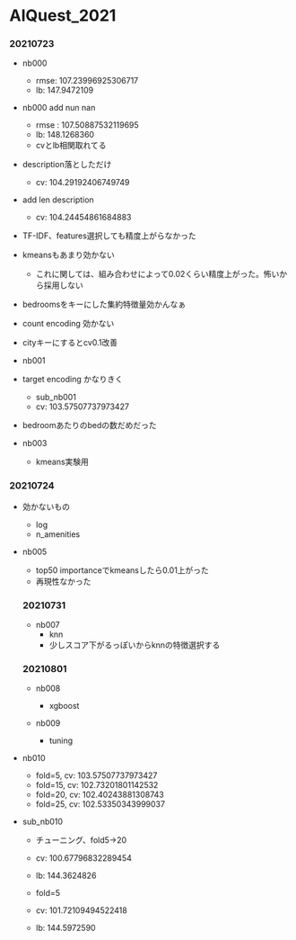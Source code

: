 # AIQuest_2021

### 20210723
- nb000
  - rmse: 107.23996925306717
  - lb: 147.9472109
- nb000 add nun nan
  - rmse : 107.50887532119695
  - lb: 148.1268360
  - cvとlb相関取れてる
- description落としただけ
  - cv: 104.29192406749749
- add len description
  - cv: 104.24454861684883
  
- TF-IDF、features選択しても精度上がらなかった
- kmeansもあまり効かない
  - これに関しては、組み合わせによって0.02くらい精度上がった。怖いから採用しない
- bedroomsをキーにした集約特徴量効かんなぁ
- count encoding 効かない
- cityキーにするとcv0.1改善

- nb001
- target encoding かなりきく
  - sub_nb001
  - cv: 103.57507737973427
- bedroomあたりのbedの数だめだった

- nb003
  - kmeans実験用

### 20210724
- 効かないもの
  - log
  - n_amenities

- nb005
  - top50 importanceでkmeansしたら0.01上がった
  - 再現性なかった

  ### 20210731
  - nb007
    - knn
    - 少しスコア下がるっぽいからknnの特徴選択する

  ### 20210801
  - nb008
    - xgboost

  - nb009
    - tuning

- nb010
  - fold=5, cv: 103.57507737973427
  - fold=15, cv: 102.73201801142532
  - fold=20, cv: 102.40243881308743
  - fold=25, cv: 102.53350343999037

- sub_nb010
  - チューニング、fold5→20
  - cv: 100.67796832289454
  - lb: 144.3624826

  - fold=5
  - cv: 101.72109494522418
  - lb: 144.5972590